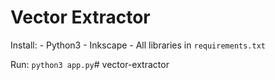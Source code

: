 Vector Extractor
================

Install:
    - Python3
    - Inkscape
    - All libraries in `requirements.txt`

Run:
`python3 app.py`# vector-extractor
